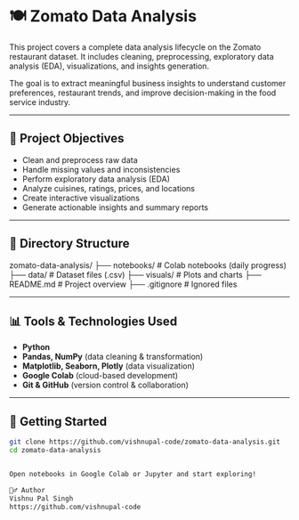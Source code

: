 # 🍽️ Zomato Data Analysis

This project covers a complete data analysis lifecycle on the Zomato restaurant dataset. It includes cleaning, preprocessing, exploratory data analysis (EDA), visualizations, and insights generation. 

The goal is to extract meaningful business insights to understand customer preferences, restaurant trends, and improve decision-making in the food service industry.

---

## 📌 Project Objectives

- Clean and preprocess raw data
- Handle missing values and inconsistencies
- Perform exploratory data analysis (EDA)
- Analyze cuisines, ratings, prices, and locations
- Create interactive visualizations
- Generate actionable insights and summary reports

---

## 📂 Directory Structure

zomato-data-analysis/
├── notebooks/ # Colab notebooks (daily progress)
├── data/ # Dataset files (.csv)
├── visuals/ # Plots and charts
├── README.md # Project overview
├── .gitignore # Ignored files


---

## 📊 Tools & Technologies Used

- **Python**
- **Pandas, NumPy** (data cleaning & transformation)
- **Matplotlib, Seaborn, Plotly** (data visualization)
- **Google Colab** (cloud-based development)
- **Git & GitHub** (version control & collaboration)

---

## 🚀 Getting Started

```bash
git clone https://github.com/vishnupal-code/zomato-data-analysis.git
cd zomato-data-analysis


Open notebooks in Google Colab or Jupyter and start exploring!

🙋‍♂️ Author
Vishnu Pal Singh
https://github.com/vishnupal-code

